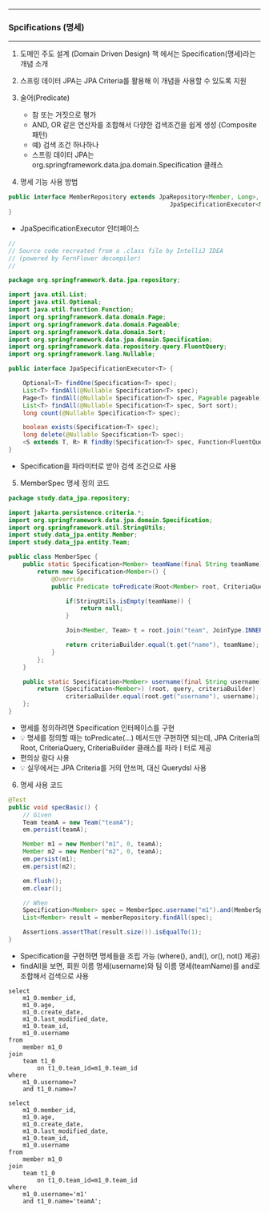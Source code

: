 -----
### Spcifications (명세)
-----
1. 도메인 주도 설계 (Domain Driven Design) 책 에서는 Specification(명세)라는 개념 소개
2. 스프링 데이터 JPA는 JPA Criteria를 활용해 이 개념을 사용할 수 있도록 지원
3. 술어(Predicate)
   - 참 또는 거짓으로 평가
   - AND, OR 같은 연산자를 조합해서 다양한 검색조건을 쉽게 생성 (Composite 패턴)
   - 예) 검색 조건 하나하나
   - 스프링 데이터 JPA는 org.springframework.data.jpa.domain.Specification 클래스
  
4. 명세 기능 사용 방법
```java
public interface MemberRepository extends JpaRepository<Member, Long>,
                                             JpaSpecificationExecutor<Member> {
}
```

  - JpaSpecificationExecutor 인터페이스
```java
//
// Source code recreated from a .class file by IntelliJ IDEA
// (powered by FernFlower decompiler)
//

package org.springframework.data.jpa.repository;

import java.util.List;
import java.util.Optional;
import java.util.function.Function;
import org.springframework.data.domain.Page;
import org.springframework.data.domain.Pageable;
import org.springframework.data.domain.Sort;
import org.springframework.data.jpa.domain.Specification;
import org.springframework.data.repository.query.FluentQuery;
import org.springframework.lang.Nullable;

public interface JpaSpecificationExecutor<T> {

    Optional<T> findOne(Specification<T> spec);
    List<T> findAll(@Nullable Specification<T> spec);
    Page<T> findAll(@Nullable Specification<T> spec, Pageable pageable);
    List<T> findAll(@Nullable Specification<T> spec, Sort sort);
    long count(@Nullable Specification<T> spec);

    boolean exists(Specification<T> spec);
    long delete(@Nullable Specification<T> spec);
    <S extends T, R> R findBy(Specification<T> spec, Function<FluentQuery.FetchableFluentQuery<S>, R> queryFunction);
}
```
  - Specification을 파라미터로 받아 검색 조건으로 사용

5. MemberSpec 명세 정의 코드
```java
package study.data_jpa.repository;

import jakarta.persistence.criteria.*;
import org.springframework.data.jpa.domain.Specification;
import org.springframework.util.StringUtils;
import study.data_jpa.entity.Member;
import study.data_jpa.entity.Team;

public class MemberSpec {
    public static Specification<Member> teamName(final String teamName) {
        return new Specification<Member>() {
            @Override
            public Predicate toPredicate(Root<Member> root, CriteriaQuery<?> query, CriteriaBuilder criteriaBuilder) {

                if(StringUtils.isEmpty(teamName)) {
                    return null;
                }

                Join<Member, Team> t = root.join("team", JoinType.INNER);// 회원과 조인

                return criteriaBuilder.equal(t.get("name"), teamName);
            }
        };
    }

    public static Specification<Member> username(final String username) {
        return (Specification<Member>) (root, query, criteriaBuilder) -> 
                criteriaBuilder.equal(root.get("username"), username);
    };
}
```
  - 명세를 정의하려면 Specification 인터페이스를 구현
  - 💡 명세를 정의할 때는 toPredicate(...) 메서드만 구현하면 되는데, JPA Criteria의 Root, CriteriaQuery, CriteriaBuilder 클래스를 파라ㅣ터로 제공
  - 편의상 람다 사용
  - 💡 실무에서는 JPA Criteria를 거의 안쓰며, 대신 Querydsl 사용
    
6. 명세 사용 코드
```java
@Test
public void specBasic() {
    // Given
    Team teamA = new Team("teamA");
    em.persist(teamA);

    Member m1 = new Member("m1", 0, teamA);
    Member m2 = new Member("m2", 0, teamA);
    em.persist(m1);
    em.persist(m2);

    em.flush();
    em.clear();

    // When
    Specification<Member> spec = MemberSpec.username("m1").and(MemberSpec.teamName("teamA"));
    List<Member> result = memberRepository.findAll(spec);

    Assertions.assertThat(result.size()).isEqualTo(1);
}
```
  - Specification을 구현하면 명세들을 조립 가능 (where(), and(), or(), not() 제공)
  - findAll을 보면, 회원 이름 명세(username)와 팀 이름 명세(teamName)를 and로 조합해서 검색으로 사용

```
select
    m1_0.member_id,
    m1_0.age,
    m1_0.create_date,
    m1_0.last_modified_date,
    m1_0.team_id,
    m1_0.username 
from
    member m1_0 
join
    team t1_0 
        on t1_0.team_id=m1_0.team_id 
where
    m1_0.username=? 
    and t1_0.name=?

select
    m1_0.member_id,
    m1_0.age,
    m1_0.create_date,
    m1_0.last_modified_date,
    m1_0.team_id,
    m1_0.username
from
    member m1_0 
join
    team t1_0 
        on t1_0.team_id=m1_0.team_id 
where
    m1_0.username='m1' 
    and t1_0.name='teamA';
```
